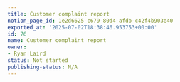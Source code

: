 ```yaml
---
title: Customer complaint report
notion_page_id: 1e2d6625-c679-80d4-afdb-c42f4b903e40
exported_at: '2025-07-02T18:38:46.953753+00:00'
id: 76
name: Customer complaint report
owner:
- Ryan Laird
status: Not started
publishing-status: N/A
---
```


